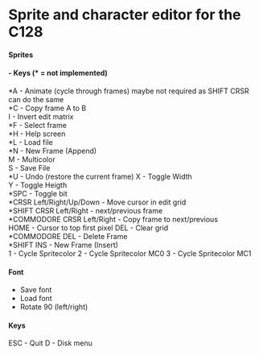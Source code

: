 # Sprite and character editor for the C128

#### Sprites

#### - Keys (* = not implemented)
*A - Animate (cycle through frames) maybe not required as SHIFT CRSR can do the same<br>
*C - Copy frame A to B<br>
I - Invert edit matrix<br>
*F - Select frame<br>
*H - Help screen<br>
*L - Load file<br>
*N - New Frame (Append)<br>
M - Multicolor<br>
S - Save File<br>
*U - Undo (restore the current frame)
X - Toggle Width<br>
Y - Toggle Heigth<br>
*SPC - Toggle bit<br>
*CRSR Left/Right/Up/Down - Move cursor in edit grid<br>
*SHIFT CRSR Left/Right - next/previous frame<br>
*COMMODORE CRSR Left/Right - Copy frame to next/previous<br>
HOME - Cursor to top first pixel
DEL - Clear grid<br>
*COMMODORE DEL - Delete Frame<br>
*SHIFT INS - New Frame (Insert)<br>
1 - Cycle Spritecolor
2 - Cycle Spritecolor MC0
3 - Cycle Spritecolor MC1

#### Font
* Save font
* Load font
* Rotate 90 (left/right)

#### Keys

ESC - Quit
D - Disk menu
